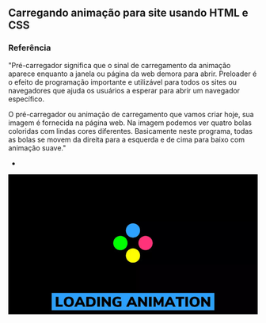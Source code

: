 Carregando animação para site usando HTML e CSS
-

### Referência
"Pré-carregador significa que o sinal de carregamento da animação aparece enquanto a janela ou página da web demora para abrir. Preloader é o efeito de programação importante e utilizável para todos os sites ou navegadores que ajuda os usuários a esperar para abrir um navegador específico.

O pré-carregador ou animação de carregamento que vamos criar hoje, sua imagem é fornecida na página web. Na imagem podemos ver quatro bolas coloridas com lindas cores diferentes. Basicamente neste programa, todas as bolas se movem da direita para a esquerda e de cima para baixo com animação suave."

-
![alt text](image.png)